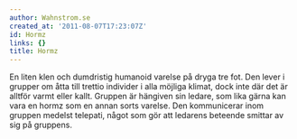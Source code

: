 ```yaml
---
author: Wahnstrom.se
created_at: '2011-08-07T17:23:07Z'
id: Hormz
links: {}
title: Hormz
---
```


En liten klen och dumdristig humanoid varelse på dryga tre fot. Den lever i grupper om åtta till
trettio individer i alla möjliga klimat, dock inte där det är alltför varmt eller kallt. Gruppen är
hängiven sin ledare, som lika gärna kan vara en hormz som en annan sorts varelse. Den kommunicerar
inom gruppen medelst telepati, något som gör att ledarens beteende smittar av sig på gruppens.